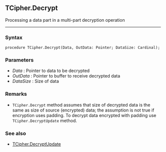 ## TCipher.Decrypt

Processing a data part in a multi-part decryption operation

---

### Syntax
```delphi
procedure TCipher.Decrypt(Data, OutData: Pointer; DataSize: Cardinal);
```

### Parameters

*   *Data* : Pointer to data to be decrypted
*   *OutData* : Pointer to buffer to receive decrypted data
*   *DataSize* : Size of data

### Remarks

*   `TCipher.Decrypt` method assumes that size of decrypted data is the same as size of source (encrypted) data; the assumption is not true if encryption uses padding. To decrypt data encrypted with padding use `TCipher.DecryptUpdate` method.

### See also

*   [TCipher.DecryptUpdate](decryptupdate.md)

